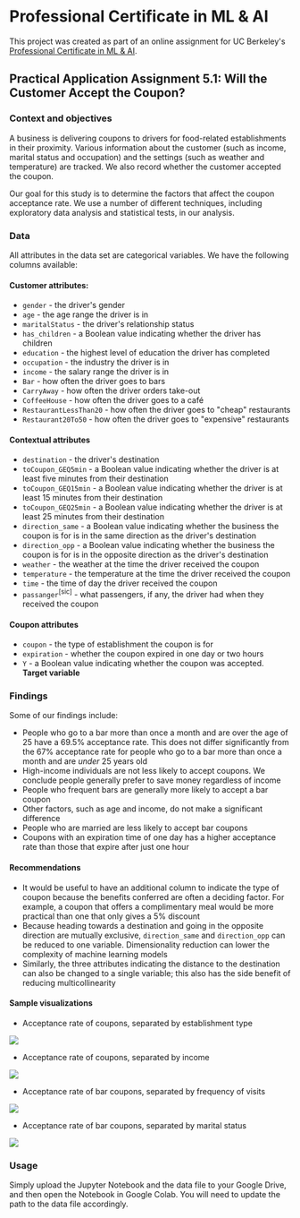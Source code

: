 # Professional Certificate in ML & AI

This project was created as part of an online assignment for UC Berkeley's [Professional Certificate in ML &amp; AI](https://em-executive.berkeley.edu/professional-certificate-machine-learning-artificial-intelligence?advocate_program=01t2s000000ZqNbAAK&advocate_source=dashboard&coupon=IXFD6%3A11-8KE65G8&utm_campaign=incentivized_referrals&utm_content=SO+-+Berkeley+Professional+Certificate+in+ML+%26+AI&utm_medium=personal_url&utm_placement=dashboard&utm_source=referral&utm_term=bsSLkK%2BqDL9SiFCnNBg3yCfJloLoMRxOBm7a5Hfw726NwUTqG0PYyQuj4fGXWqQvLh8YTWtp8e1Jm%2F6vNSb6O8Wnnn1fTAaCsDUCXnOp%2BEewDmdb0B%2BFtBYr--u6CTa%2BzrpS9Yx2JK--C%2F55OSiOmdLSS%2F5FovVUFw%3D%3D).

## Practical Application Assignment 5.1: Will the Customer Accept the Coupon?

### Context and objectives

A business is delivering coupons to drivers for food-related establishments in their proximity. Various information about the customer (such as income, marital status and occupation) and the settings (such as weather and temperature) are tracked. We also record whether the customer accepted the coupon.

Our goal for this study is to determine the factors that affect the coupon acceptance rate. We use a number of different techniques, including exploratory data analysis and statistical tests, in our analysis.

### Data

All attributes in the data set are categorical variables. We have the following columns available:

#### Customer attributes:

* `gender` - the driver's gender
* `age` - the age range the driver is in
* `maritalStatus` - the driver's relationship status
* `has_children` - a Boolean value indicating whether the driver has children
* `education` - the highest level of education the driver has completed
* `occupation` - the industry the driver is in
* `income` - the salary range the driver is in
* `Bar` - how often the driver goes to bars
* `CarryAway` - how often the driver orders take-out
* `CoffeeHouse` - how often the driver goes to a café
* `RestaurantLessThan20` - how often the driver goes to "cheap" restaurants
* `Restaurant20To50` - how often the driver goes to "expensive" restaurants

#### Contextual attributes

* `destination` - the driver's destination
* `toCoupon_GEQ5min` - a Boolean value indicating whether the driver is at least five minutes from their destination
* `toCoupon_GEQ15min` - a Boolean value indicating whether the driver is at least 15 minutes from their destination
* `toCoupon_GEQ25min` - a Boolean value indicating whether the driver is at least 25 minutes from their destination
* `direction_same` - a Boolean value indicating whether the business the coupon is for is in the same direction as the driver's destination
* `direction_opp` - a Boolean value indicating whether the business the coupon is for is in the opposite direction as the driver's destination
* `weather` - the weather at the time the driver received the coupon
* `temperature` - the temperature at the time the driver received the coupon
* `time` - the time of day the driver received the coupon
* `passanger`<sup>[sic]</sup> - what passengers, if any, the driver had when they received the coupon

#### Coupon attributes

* `coupon` - the type of establishment the coupon is for
* `expiration` - whether the coupon expired in one day or two hours
* `Y` - a Boolean value indicating whether the coupon was accepted. **Target variable**

### Findings

Some of our findings include:

* People who go to a bar more than once a month and are over the age of 25 have a 69.5% acceptance rate. This does not differ significantly from the 67% acceptance rate for people who go to a bar more than once a month and are *under* 25 years old
* High-income individuals are not less likely to accept coupons. We conclude people generally prefer to save money regardless of income
* People who frequent bars are generally more likely to accept a bar coupon
* Other factors, such as age and income, do not make a significant difference
* People who are married are less likely to accept bar coupons
* Coupons with an expiration time of one day has a higher acceptance rate than those that expire after just one hour

#### Recommendations

* It would be useful to have an additional column to indicate the type of coupon because the benefits conferred are often a deciding factor. For example, a coupon that offers a complimentary meal would be more practical than one that only gives a 5% discount
* Because heading towards a destination and going in the opposite direction are mutually exclusive, `direction_same` and `direction_opp` can be reduced to one variable. Dimensionality reduction can lower the complexity of machine learning models
* Similarly, the three attributes indicating the distance to the destination can also be changed to a single variable; this also has the side benefit of reducing multicollinearity

#### Sample visualizations

* Acceptance rate of coupons, separated by establishment type

![](./images/5.1/coupons.png)

* Acceptance rate of coupons, separated by income

![](./images/5.1/income.png)

* Acceptance rate of bar coupons, separated by frequency of visits

![](./images/5.1/bar_visits.png)

* Acceptance rate of bar coupons, separated by marital status

![](./images/5.1/bar_maritalstatus.png)

### Usage

Simply upload the Jupyter Notebook and the data file to your Google Drive, and then open the Notebook in Google Colab. You will need to update the path to the data file accordingly.
